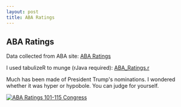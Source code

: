 ```yaml
---
layout: post
title: ABA Ratings
---
```

## ABA Ratings

Data collected from ABA site:
[ABA Ratings](https://www.americanbar.org/groups/committees/federal_judiciary/ratings.html)

I used tabulizeR to munge (rJava required):
[ABA_Ratings.r](http://FederalJudiciary.github.io/aba_ratings.R)

<p>Much has been made of President Trump's nominations.  I wondered whether it was hyper or hypobole.  You can judge for yourself.</p>

<div class='tableauPlaceholder' id='viz1516058034412' style='position: relative'>
<noscript>
  <a href='http:&#47;&#47;FederalJudiciary.github.io'><img alt='ABA Ratings 101-115 Congress ' src='https:&#47;&#47;public.tableau.com&#47;static&#47;images&#47;AB&#47;ABARatings101rstCongressthrough115thCongress&#47;ABARatings101-115Congress&#47;1_rss.png' style='border: none' /></a></noscript>
 <object class='tableauViz'  style='display:none;'><param name='host_url' value='https%3A%2F%2Fpublic.tableau.com%2F' /> <param name='embed_code_version' value='3' /> <param name='site_root' value='' /><param name='name' value='ABARatings101rstCongressthrough115thCongress&#47;ABARatings101-115Congress' /><param name='tabs' value='no' /><param name='toolbar' value='yes' />
  <param name='static_image' value='https:&#47;&#47;public.tableau.com&#47;static&#47;images&#47;AB&#47;ABARatings101rstCongressthrough115thCongress&#47;ABARatings101-115Congress&#47;1.png' /> 
  <param name='animate_transition' value='yes' /><param name='display_static_image' value='yes' /><param name='display_spinner' value='yes' /><param name='display_overlay' value='yes' />
  <param name='display_count' value='yes' /></object>
</div> <script type='text/javascript'>
 var divElement = document.getElementById('viz1516058034412');var vizElement = divElement.getElementsByTagName('object')[0]; vizElement.style.width='1100px';vizElement.style.height='1227px';var scriptElement = document.createElement('script'); scriptElement.src = 'https://public.tableau.com/javascripts/api/viz_v1.js'; vizElement.parentNode.insertBefore(scriptElement, vizElement); 
</script>
